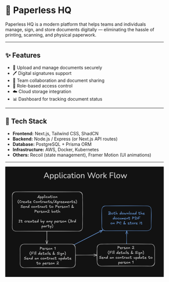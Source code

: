 # 📄 Paperless HQ  

Paperless HQ is a modern platform that helps teams and individuals manage, sign, and store documents digitally — eliminating the hassle of printing, scanning, and physical paperwork.  

---

## ✨ Features  
- 📄 Upload and manage documents securely  
- 🖊️ Digital signatures support  
- 👥 Team collaboration and document sharing  
- 🔐 Role-based access control  
- ☁️ Cloud storage integration  
- 📊 Dashboard for tracking document status  

---

## 🚀 Tech Stack  
- **Frontend:** Next.js, Tailwind CSS, ShadCN  
- **Backend:** Node.js / Express (or Next.js API routes)  
- **Database:** PostgreSQL + Prisma ORM  
- **Infrastructure:** AWS, Docker, Kubernetes  
- **Others:** Recoil (state management), Framer Motion (UI animations)  

---

![Application Work Flow](./public/readme/application-work-flow.png)  
